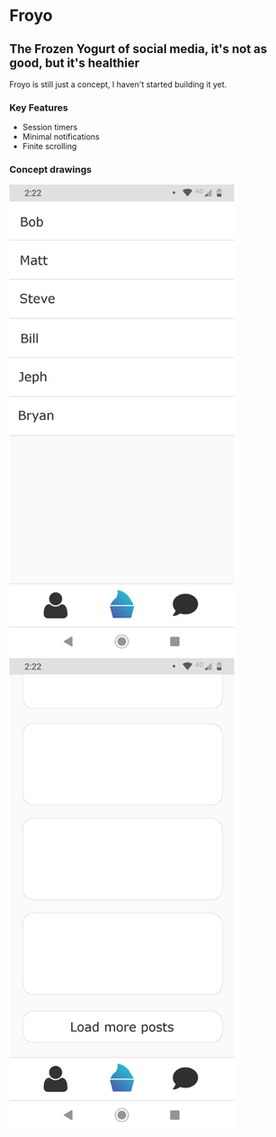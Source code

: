 # Froyo
## The Frozen Yogurt of social media, it's not as good, but it's healthier
Froyo is still just a concept, I haven't started building it yet.
### Key Features
- Session timers
- Minimal notifications
- Finite scrolling
### Concept drawings
<div>
  <img alt='Messages' src='./Blueprints/Messages.png' width='400' height='840'/>
  <img alt='Feed' src='./Blueprints/Feed.png' width='400' height='840'/>
</div>
